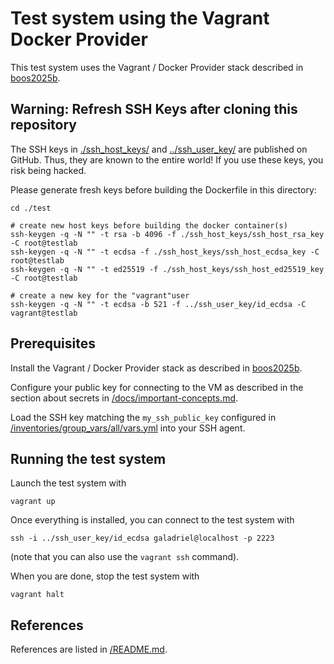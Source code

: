 # Test system using the Vagrant Docker Provider

This test system uses the Vagrant / Docker Provider stack described in
[boos2025b](../../README.md#references).

## Warning: Refresh SSH Keys after cloning this repository

The SSH keys in [./ssh_host_keys/](./ssh_host_keys/) and [../ssh_user_key/](../ssh_user_key/) are published on GitHub. Thus, they are known to the entire world! If you use these keys, you risk being hacked.

Please generate fresh keys before building the Dockerfile in this directory:

```shell
cd ./test

# create new host keys before building the docker container(s)
ssh-keygen -q -N "" -t rsa -b 4096 -f ./ssh_host_keys/ssh_host_rsa_key -C root@testlab
ssh-keygen -q -N "" -t ecdsa -f ./ssh_host_keys/ssh_host_ecdsa_key -C root@testlab
ssh-keygen -q -N "" -t ed25519 -f ./ssh_host_keys/ssh_host_ed25519_key -C root@testlab

# create a new key for the "vagrant"user
ssh-keygen -q -N "" -t ecdsa -b 521 -f ../ssh_user_key/id_ecdsa -C vagrant@testlab
```

## Prerequisites

Install the Vagrant / Docker Provider stack as described in
[boos2025b](../../README.md#references).

Configure your public key for connecting to the VM as described in the section about secrets in [/docs/important-concepts.md](../../docs/important-concepts.md).

Load the SSH key matching the `my_ssh_public_key` configured in [/inventories/group_vars/all/vars.yml](../../inventories/group_vars/all/vars.yml) into your SSH agent.

## Running the test system

Launch the test system with

```shell
vagrant up
```

Once everything is installed, you can connect to the test system with

```shell
ssh -i ../ssh_user_key/id_ecdsa galadriel@localhost -p 2223
```

(note that you can also use the `vagrant ssh` command).

When you are done, stop the test system with

```shell
vagrant halt
```

## References

References are listed in [/README.md](../../README.md#references).
